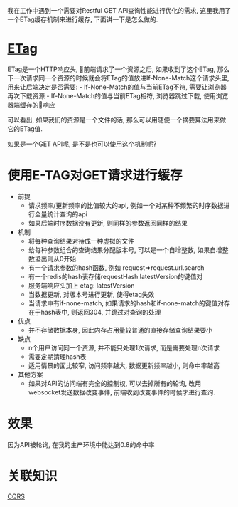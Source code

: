 我在工作中遇到一个需要对Restful GET API查询性能进行优化的需求, 这里我用了一个ETag缓存机制来进行缓存, 下面讲一下是怎么做的.

# [ETag](https://developer.mozilla.org/en-US/docs/Web/HTTP/Headers/ETag)

ETag是一个HTTP响应头, 前端请求了一个资源之后, 如果收到了这个ETag, 那么下一次请求同一个资源的时候就会将ETag的值放进If-None-Match这个请求头里, 用来让后端决定是否需要:
    - If-None-Match的值与当前ETag不符, 需要让浏览器再次下载资源
    - If-None-Match的值与当前ETag相符, 浏览器跳过下载, 使用浏览器端缓存的响应

可以看出, 如果我们的资源是一个文件的话, 那么可以用随便一个摘要算法用来做它的ETag值.

如果是一个GET API呢, 是不是也可以使用这个机制呢?

# 使用E-TAG对GET请求进行缓存

- 前提
    - 请求频率/更新频率的比值较大的api, 例如一个对某种不频繁的时序数据进行全量统计查询的api
    - 如果后端时序数据没有更新, 则同样的参数返回同样的结果
- 机制
    - 将每种查询结果对待成一种虚拟的文件
    - 给每种参数组合的查询结果分配版本号, 可以是一个自增整数, 如果自增整数溢出则从0开始.
    - 有一个请求参数的hash函数, 例如 request=>request.url.search
    - 有一个redis的hash表存储requestHash:latestVersion的键值对
    - 服务端响应头加上 etag: latestVersion
    - 当数据更新, 对版本号进行更新, 使得etag失效
    - 当请求中有if-none-match, 如果请求的hash和if-none-match的键值对存在于hash表中, 则返回304, 并跳过对查询的处理
- 优点
    - 并不存储数据本身, 因此内存占用量较普通的直接存储查询结果要小
- 缺点
    - n个用户访问同一个资源, 并不能只处理1次请求, 而是需要处理n次请求
    - 需要定期清理hash表
    - 适用情景的面比较窄, 访问频率越大, 数据更新频率越小, 则命中率越高
- 其他方案
    - 如果对API的访问端有完全的控制权, 可以去掉所有的轮询, 改用websocket发送数据改变事件, 前端收到改变事件的时候才进行查询.

# 效果
因为API被轮询, 在我的生产环境中能达到0.8的命中率

# 关联知识

[CQRS](https://www.jianshu.com/p/1b82a1f6a586)